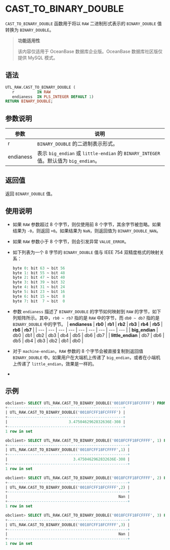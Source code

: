 # CAST_TO_BINARY_DOUBLE

`CAST_TO_BINARY_DOUBLE` 函数用于将以 `RAW` 二进制形式表示的 `BINARY_DOUBLE` 值转换为 `BINARY_DOUBLE`。 

>**功能适用性**
>
>该内容仅适用于 OceanBase 数据库企业版。OceanBase 数据库社区版仅提供 MySQL 模式。

## 语法

```sql
UTL_RAW.CAST_TO_BINARY_DOUBLE (
   r          IN RAW
   endianess  IN PLS_INTEGER DEFAULT 1) 
RETURN BINARY_DOUBLE;
```

## 参数说明

| **参数** | **说明** |
| --- | --- |
| r | `BINARY_DOUBLE` 的二进制表示形式。 |
| endianess | 表示 `big_endian` 或 `little-endian` 的 `BINARY_INTEGER` 值。默认值为  `big_endian`。 |

## 返回值

返回 `BINARY_DOUBLE` 值。

## 使用说明

- 如果 `RAW` 参数超过 8 个字节，则仅使用前 8 个字节，其余字节被忽略。如果结果为 `-0`，则返回 `+0`。如果结果为 `NaN`，则返回值为 `BINARY_DOUBLE_NAN`。
- 如果 `RAW` 参数小于 8 个字节，则会引发异常 `VALUE_ERROR`。
- 如下列表为一个 8 字节的 `BINARY_DOUBLE` 值与 IEEE 754 双精度格式的映射关系：
   ```sql
   byte 0: bit 63 ~ bit 56
   byte 1: bit 55 ~ bit 48
   byte 2: bit 47 ~ bit 40
   byte 3: bit 39 ~ bit 32
   byte 4: bit 31 ~ bit 24
   byte 5: bit 23 ~ bit 16
   byte 6: bit 15 ~ bit  8
   byte 7: bit  7 ~ bit  0
   ```

- 参数 `endianess` 描述了 `BINARY_DOUBLE` 的字节如何映射到 `RAW` 的字节，如下列矩阵所示。其中，`rb0 ~ rb7` 指的是 `RAW` 中的字节，而 `db0 ~ db7` 指的是 `BINARY_DOUBLE` 中的字节。
   | **endianess** | **rb0** | **rb1** | **rb2** | **rb3** | **rb4** | **rb5** | **rb6** | **rb7** |
   | --- | --- | --- | --- | --- | --- | --- | --- | --- |
   | **big_endian** | db0 | db1 | db2 | db3 | db4 | db5 | db6 | db7 |
   | **little_endian** | db7 | db6 | db5 | db4 | db3 | db2 | db1 | db0 |

- 对于 `machine-endian`，`RAW` 参数的 8 个字节会被直接复制到返回值 `BINARY_DOUBLE` 中。如果用户在大端机上传递了 `big_endian`，或者在小端机上传递了 `little_endian`，效果是一样的。
- 
## 示例
```sql
obclient> SELECT UTL_RAW.CAST_TO_BINARY_DOUBLE('0018FCFF18FCFFFF') FROM DUAL;
+---------------------------------------------------+
| UTL_RAW.CAST_TO_BINARY_DOUBLE('0018FCFF18FCFFFF') |
+---------------------------------------------------+
|                           3.4750462962832636E-308 |
+---------------------------------------------------+
1 row in set 

obclient> SELECT UTL_RAW.CAST_TO_BINARY_DOUBLE('0018FCFF18FCFFFF', 1) FROM DUAL;
+-----------------------------------------------------+
| UTL_RAW.CAST_TO_BINARY_DOUBLE('0018FCFF18FCFFFF',1) |
+-----------------------------------------------------+
|                             3.4750462962832636E-308 |
+-----------------------------------------------------+
1 row in set 

obclient> SELECT UTL_RAW.CAST_TO_BINARY_DOUBLE('0018FCFF18FCFFFF', 2) FROM DUAL;
+-----------------------------------------------------+
| UTL_RAW.CAST_TO_BINARY_DOUBLE('0018FCFF18FCFFFF',2) |
+-----------------------------------------------------+
|                                                 Nan |
+-----------------------------------------------------+
1 row in set 

obclient> SELECT UTL_RAW.CAST_TO_BINARY_DOUBLE('0018FCFF18FCFFFF', 3) FROM DUAL;
+-----------------------------------------------------+
| UTL_RAW.CAST_TO_BINARY_DOUBLE('0018FCFF18FCFFFF',3) |
+-----------------------------------------------------+
|                                                 Nan |
+-----------------------------------------------------+
1 row in set
```